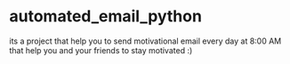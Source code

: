 # automated_email_python
its a project that help you to send motivational email every day at 8:00 AM that help you and your friends to stay motivated :)
